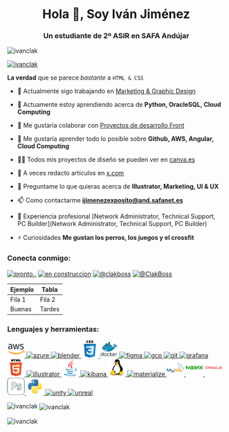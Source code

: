 <h1 align="center">Hola 👋, Soy Iván Jiménez</h1>
<h3 align="center">Un estudiante de 2º ASIR en SAFA Andújar</h3>

<p align="left"> <img src="https://komarev.com/ghpvc/?username=ivanclak&label=Visitas%20al%20perfil&color=0e75b6&style=flat" alt="ivanclak" /> </p>

<p align="left"> <a href="https://github.com/ryo-ma/github-profile-trophy"><img src="https://github-profile-trophy.vercel.app/?username=ivanclak" alt="ivanclak" /></a> </p>

**La verdad** que se parece *bastante* a `HTML & CSS`

- 🔭 Actualmente sigo trabajando en [Marketing & Graphic Design](Nuve)

- 🌱 Actuamente estoy aprendiendo acerca de **Python, OracleSQL, Cloud Computing**

- 👯 Me gustaría colaborar con [Proyectos de desarrollo Front](Github)

- 🤝 Me gustaría aprender todo lo posible sobre **Github, AWS, Angular, Cloud Computing**

- 👨‍💻 Todos mis proyectos de diseño se pueden ver en [canva.es](canva.es)

- 📝 A veces redacto artículos en [x.com](x.com)

- 💬 Preguntame lo que quieras acerca de **Illustrator, Marketing, UI & UX**

- 📫 Como contactarme **ijimenezexposito@and.safanet.es**

- 📄 Experiencia profesional [Network Administrator, Technical Support, PC Builder](Network Administrator, Technical Support, PC Builder)

- ⚡ Curiosidades **Me gustan los perros, los juegos y el crossfit**

<h3 align="left">Conecta conmigo:</h3>
<p align="left">
<a href="https://instagram.com/pronto.." target="blank"><img align="center" src="https://raw.githubusercontent.com/rahuldkjain/github-profile-readme-generator/master/src/images/icons/Social/instagram.svg" alt="pronto.." height="30" width="40" /></a>
<a href="https://www.behance.net/en construccion" target="blank"><img align="center" src="https://raw.githubusercontent.com/rahuldkjain/github-profile-readme-generator/master/src/images/icons/Social/behance.svg" alt="en construccion" height="30" width="40" /></a>
<a href="https://www.youtube.com/c/@clakboss" target="blank"><img align="center" src="https://raw.githubusercontent.com/rahuldkjain/github-profile-readme-generator/master/src/images/icons/Social/youtube.svg" alt="@clakboss" height="30" width="40" /></a>
<a href="https://discord.gg/@ClakBoss" target="blank"><img align="center" src="https://raw.githubusercontent.com/rahuldkjain/github-profile-readme-generator/master/src/images/icons/Social/discord.svg" alt="@ClakBoss" height="30" width="40" /></a>
</p>

| Ejemplo      | Tabla |
| ----------- | ----------- |
| Fila 1      | Fila 2       |
| Buenas   | Tardes        |

<h3 align="left">Lenguajes y herramientas:</h3>
<p align="left"> <a href="https://aws.amazon.com" target="_blank" rel="noreferrer"> <img src="https://raw.githubusercontent.com/devicons/devicon/master/icons/amazonwebservices/amazonwebservices-original-wordmark.svg" alt="aws" width="40" height="40"/> </a> <a href="https://azure.microsoft.com/en-in/" target="_blank" rel="noreferrer"> <img src="https://www.vectorlogo.zone/logos/microsoft_azure/microsoft_azure-icon.svg" alt="azure" width="40" height="40"/> </a> <a href="https://www.blender.org/" target="_blank" rel="noreferrer"> <img src="https://download.blender.org/branding/community/blender_community_badge_white.svg" alt="blender" width="40" height="40"/> </a> <a href="https://www.w3schools.com/css/" target="_blank" rel="noreferrer"> <img src="https://raw.githubusercontent.com/devicons/devicon/master/icons/css3/css3-original-wordmark.svg" alt="css3" width="40" height="40"/> </a> <a href="https://www.docker.com/" target="_blank" rel="noreferrer"> <img src="https://raw.githubusercontent.com/devicons/devicon/master/icons/docker/docker-original-wordmark.svg" alt="docker" width="40" height="40"/> </a> <a href="https://www.figma.com/" target="_blank" rel="noreferrer"> <img src="https://www.vectorlogo.zone/logos/figma/figma-icon.svg" alt="figma" width="40" height="40"/> </a> <a href="https://cloud.google.com" target="_blank" rel="noreferrer"> <img src="https://www.vectorlogo.zone/logos/google_cloud/google_cloud-icon.svg" alt="gcp" width="40" height="40"/> </a> <a href="https://git-scm.com/" target="_blank" rel="noreferrer"> <img src="https://www.vectorlogo.zone/logos/git-scm/git-scm-icon.svg" alt="git" width="40" height="40"/> </a> <a href="https://grafana.com" target="_blank" rel="noreferrer"> <img src="https://www.vectorlogo.zone/logos/grafana/grafana-icon.svg" alt="grafana" width="40" height="40"/> </a> <a href="https://www.w3.org/html/" target="_blank" rel="noreferrer"> <img src="https://raw.githubusercontent.com/devicons/devicon/master/icons/html5/html5-original-wordmark.svg" alt="html5" width="40" height="40"/> </a> <a href="https://www.adobe.com/in/products/illustrator.html" target="_blank" rel="noreferrer"> <img src="https://www.vectorlogo.zone/logos/adobe_illustrator/adobe_illustrator-icon.svg" alt="illustrator" width="40" height="40"/> </a> <a href="https://www.java.com" target="_blank" rel="noreferrer"> <img src="https://raw.githubusercontent.com/devicons/devicon/master/icons/java/java-original.svg" alt="java" width="40" height="40"/> </a> <a href="https://www.elastic.co/kibana" target="_blank" rel="noreferrer"> <img src="https://www.vectorlogo.zone/logos/elasticco_kibana/elasticco_kibana-icon.svg" alt="kibana" width="40" height="40"/> </a> <a href="https://www.linux.org/" target="_blank" rel="noreferrer"> <img src="https://raw.githubusercontent.com/devicons/devicon/master/icons/linux/linux-original.svg" alt="linux" width="40" height="40"/> </a> <a href="https://materializecss.com/" target="_blank" rel="noreferrer"> <img src="https://raw.githubusercontent.com/prplx/svg-logos/5585531d45d294869c4eaab4d7cf2e9c167710a9/svg/materialize.svg" alt="materialize" width="40" height="40"/> </a> <a href="https://www.mysql.com/" target="_blank" rel="noreferrer"> <img src="https://raw.githubusercontent.com/devicons/devicon/master/icons/mysql/mysql-original-wordmark.svg" alt="mysql" width="40" height="40"/> </a> <a href="https://www.nginx.com" target="_blank" rel="noreferrer"> <img src="https://raw.githubusercontent.com/devicons/devicon/master/icons/nginx/nginx-original.svg" alt="nginx" width="40" height="40"/> </a> <a href="https://www.oracle.com/" target="_blank" rel="noreferrer"> <img src="https://raw.githubusercontent.com/devicons/devicon/master/icons/oracle/oracle-original.svg" alt="oracle" width="40" height="40"/> </a> <a href="https://www.photoshop.com/en" target="_blank" rel="noreferrer"> <img src="https://raw.githubusercontent.com/devicons/devicon/master/icons/photoshop/photoshop-line.svg" alt="photoshop" width="40" height="40"/> </a> <a href="https://www.python.org" target="_blank" rel="noreferrer"> <img src="https://raw.githubusercontent.com/devicons/devicon/master/icons/python/python-original.svg" alt="python" width="40" height="40"/> </a> <a href="https://unity.com/" target="_blank" rel="noreferrer"> <img src="https://www.vectorlogo.zone/logos/unity3d/unity3d-icon.svg" alt="unity" width="40" height="40"/> </a> <a href="https://unrealengine.com/" target="_blank" rel="noreferrer"> <img src="https://raw.githubusercontent.com/kenangundogan/fontisto/036b7eca71aab1bef8e6a0518f7329f13ed62f6b/icons/svg/brand/unreal-engine.svg" alt="unreal" width="40" height="40"/> </a> </p>

<p><img align="left" src="https://github-readme-stats.vercel.app/api/top-langs?username=ivanclak&show_icons=true&theme=tokyonight&title_color=132063&text_color=824cb8&bg_color=bababa&locale=en&layout=compact" alt="ivanclak" /></p>

<p>&nbsp;<img align="center" src="https://github-readme-stats.vercel.app/api?username=ivanclak&show_icons=true&theme=tokyonight&title_color=580949&text_color=397db1&bg_color=bdb7d1&locale=en" alt="ivanclak" /></p>

<p><img align="center" src="https://github-readme-streak-stats.herokuapp.com/?user=ivanclak&theme=dark" alt="ivanclak" /></p>
